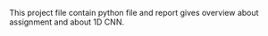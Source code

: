 This project file contain python file and report gives overview about assignment and about 1D CNN. 
